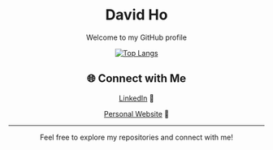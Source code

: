 <div align='center'>

# David Ho 

Welcome to my GitHub profile

[![Top Langs](https://github-readme-stats.vercel.app/api/top-langs/?username=dswho2)](https://github.com/anuraghazra/github-readme-stats)

## 🌐 Connect with Me

[LinkedIn](https://www.linkedin.com/in/dswho2) 💼

[Personal Website](https://www.dswho2.github.io) 🌟

---

Feel free to explore my repositories and connect with me!
</div>
